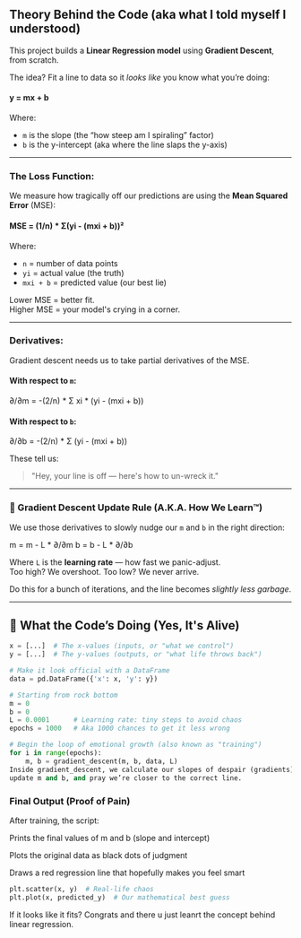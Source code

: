 ## Theory Behind the Code (aka what I told myself I understood)

This project builds a **Linear Regression model** using **Gradient Descent**, from scratch.  

The idea? Fit a line to data so it *looks like* you know what you’re doing:

#### y = mx + b

Where:
- `m` is the slope (the “how steep am I spiraling” factor)
- `b` is the y-intercept (aka where the line slaps the y-axis)

---

### The Loss Function: 

We measure how tragically off our predictions are using the **Mean Squared Error** (MSE):

#### MSE = (1/n) * Σ(yi - (mxi + b))²

Where:
- `n` = number of data points
- `yi` = actual value (the truth)
- `mxi + b` = predicted value (our best lie)

Lower MSE = better fit.  
Higher MSE = your model's crying in a corner.

---

### Derivatives: 

Gradient descent needs us to take partial derivatives of the MSE.

#### With respect to `m`:
∂/∂m = -(2/n) * Σ xi * (yi - (mxi + b))

#### With respect to `b`:
∂/∂b = -(2/n) * Σ (yi - (mxi + b))

These tell us:  
> "Hey, your line is off — here's how to un-wreck it."

---

### 🔁 Gradient Descent Update Rule (A.K.A. How We Learn™)

We use those derivatives to slowly nudge our `m` and `b` in the right direction:

m = m - L * ∂/∂m
b = b - L * ∂/∂b

Where `L` is the **learning rate** — how fast we panic-adjust.  
Too high? We overshoot. Too low? We never arrive. 

Do this for a bunch of iterations, and the line becomes *slightly less garbage*.

---

## 📜 What the Code’s Doing (Yes, It's Alive)

```python
x = [...]  # The x-values (inputs, or "what we control")
y = [...]  # The y-values (outputs, or "what life throws back")

# Make it look official with a DataFrame
data = pd.DataFrame({'x': x, 'y': y})

# Starting from rock bottom
m = 0
b = 0
L = 0.0001      # Learning rate: tiny steps to avoid chaos
epochs = 1000   # Aka 1000 chances to get it less wrong

# Begin the loop of emotional growth (also known as "training")
for i in range(epochs):
    m, b = gradient_descent(m, b, data, L)
Inside gradient_descent, we calculate our slopes of despair (gradients),
update m and b, and pray we’re closer to the correct line.
```
### Final Output (Proof of Pain)
After training, the script:

Prints the final values of m and b (slope and intercept)

Plots the original data as black dots of judgment

Draws a red regression line that hopefully makes you feel smart
```python
plt.scatter(x, y)  # Real-life chaos
plt.plot(x, predicted_y)  # Our mathematical best guess
```
If it looks like it fits? Congrats and there u just leanrt the concept behind linear regression.

